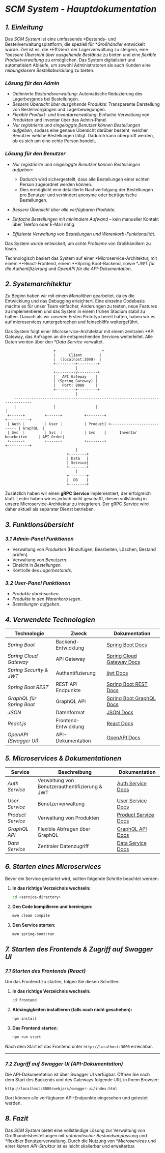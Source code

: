 # *SCM System - Hauptdokumentation*

## *1. Einleitung*

Das *SCM System* ist eine umfassende *Bestands- und Bestellverwaltungsplattform, die speziell für **Großhändler* entwickelt wurde. Ziel ist es, die *Effizienz der Lagerverwaltung zu steigern, eine **bessere Übersicht über ausgehende Bestände* zu bieten und eine *flexible Produktverwaltung* zu ermöglichen. Das System digitalisiert und automatisiert Abläufe, um sowohl Administratoren als auch Kunden eine *reibungslosere Bestellabwicklung* zu bieten.

### *Lösung für den Admin*
- *Optimierte Bestandsverwaltung*: Automatische Reduzierung des Lagerbestands bei Bestellungen.
- *Bessere Übersicht über ausgehende Produkte*: Transparente Darstellung von Bestellvorgängen und Lagerbewegungen.
- *Flexible Produkt- und Inventarverwaltung*: Einfache Verwaltung von Produkten und Inventar über das Admin-Panel.
- *Nur registrierte und eingeloggte Benutzer können Bestellungen aufgeben*, sodass eine genaue Übersicht darüber besteht, welcher Benutzer welche Bestellungen tätigt. Dadurch kann überprüft werden, ob es sich um eine echte Person handelt.

### *Lösung für den Benutzer*
- *Nur registrierte und eingeloggte Benutzer können Bestellungen aufgeben:*
  - Dadurch wird sichergestellt, dass alle Bestellungen einer echten Person zugeordnet werden können.
  - Dies ermöglicht eine detaillierte Nachverfolgung der Bestellungen pro Benutzer und verhindert anonyme oder betrügerische Bestellungen.
  
- *Bessere Übersicht über alle verfügbaren Produkte*.
- *Einfache Bestellungen mit minimalem Aufwand* – kein manueller Kontakt über Telefon oder E-Mail nötig.
- *Effiziente Verwaltung von Bestellungen und Warenkorb-Funktionalität*.

Das System wurde entwickelt, um *echte Probleme* von Großhändlern zu lösen.

Technologisch basiert das System auf einer *Microservice-Architektur, mit einem **React-Frontend, einem **Spring Boot-Backend, sowie **JWT für die Authentifizierung* und *OpenAPI für die API-Dokumentation*.

## *2. Systemarchitektur*

Zu Beginn haben wir mit einem *Monolithen* gearbeitet, da es die Entwicklung und das Debugging erleichtert. Eine einzelne Codebasis machte es für unser Team einfacher, Änderungen zu testen, neue Features zu implementieren und das System in einem frühen Stadium stabil zu halten. Danach als wir unseren Ersten Prototyp bereit hatten, haben wir es auf microservices runtergebrochen und feinschliffe weitergeführt.

Das System folgt einer Microservice-Architektur mit einem zentralen *API Gateway, das Anfragen an die entsprechenden Services weiterleitet. Alle Daten werden über den **Data Service* verwaltet.

```text
                      +---------------------+
                      |      Client        |
                      |  (localhost:3000)  |
                      +---------+---------+
                                |
                      +---------v---------+
                      |   API Gateway    |
                      | (Spring Gateway) |
                      |   Port: 8080     |
                      +---------+---------+
                                |
    ------------------------------------------------------------------------------
    |                 |                  |                                       |
 +------+         +------+          +--------+                              +----------+
 | Auth |         | User |          | Product| <--------------------------- | GraphQL  |
 | Svc  |         | Svc  |          | Svc    |      Inventar bearbeiten     | API Order|
 +------+         +------+          +--------+                              +----------+
                                |
                            +--------+
                            | Data   |
                            | Service|
                            +--------+
                                |
                            +--------+
                            |  DB    |
                            +--------+
```

Zusätzlich haben wir einen **gRPC Service** implementiert, der erfolgreich läuft. Leider haben wir es jedoch nicht geschafft, diesen vollständig in unsere Microservice-Architektur zu integrieren. Der gRPC Service wird daher aktuell als separater Dienst betrieben.

## *3. Funktionsübersicht*

### *3.1 Admin-Panel Funktionen*
- Verwaltung von *Produkten* (Hinzufügen, Bearbeiten, Löschen, Bestand prüfen).
- Verwaltung von *Benutzern*.
- Einsicht in *Bestellungen*.
- Kontrolle des *Lagerbestands*.

### *3.2 User-Panel Funktionen*
- *Produkte durchsuchen*.
- *Produkte in den Warenkorb legen*.
- *Bestellungen aufgeben*.

## *4. Verwendete Technologien*

| Technologie | Zweck | Dokumentation |
|------------|--------|---------------|
| *Spring Boot* | Backend-Entwicklung | [Spring Boot Docs](https://spring.io/projects/spring-boot) |
| *Spring Cloud Gateway* | API Gateway | [Spring Cloud Gateway Docs](https://spring.io/projects/spring-cloud-gateway) |
| *Spring Security & JWT* | Authentifizierung | [jjwt Docs](https://github.com/jwtk/jjwt) |
| *Spring Boot REST* | REST API Endpunkte | [Spring Boot REST Docs](https://spring.io/guides/gs/rest-service/) |
| *GraphQL für Spring Boot* | GraphQL API | [Spring Boot GraphQL Docs](https://www.graphql-java.com/documentation/spring-boot) |
| *JSON* | Datenformat | [JSON Docs](https://www.json.org/json-en.html) |
| *React.js* | Frontend-Entwicklung | [React Docs](https://reactjs.org/) |
| *OpenAPI (Swagger UI)* | API-Dokumentation | [OpenAPI Docs](https://swagger.io/specification/) |

## *5. Microservices & Dokumentationen*

| Service | Beschreibung | Dokumentation |
|---------|-------------|---------------|
| *Auth Service* | Verwaltung von Benutzerauthentifizierung & JWT | [Auth Service Docs](https://github.com/WebApps-WiSe-24/webapp-power-rangers/blob/main/auth/Docs.md) |
| *User Service* | Benutzerverwaltung | [User Service Docs](https://github.com/WebApps-WiSe-24/webapp-power-rangers/blob/main/users/docs.md) |
| *Product Service* | Verwaltung von Produkten | [Product Service Docs](https://github.com/example/product-docs) |
| *GraphQL API* | Flexible Abfragen über GraphQL | [GraphQL API Docs](https://github.com/WebApps-WiSe-24/webapp-power-rangers/blob/main/graphql/docs.md) |
| *Data Service* | Zentraler Datenzugriff | [Data Service Docs](https://github.com/WebApps-WiSe-24/webapp-power-rangers/blob/main/dataservice/docs.md) |

## *6. Starten eines Microservices*

Bevor ein Service gestartet wird, sollten folgende Schritte beachtet werden:

1. **In das richtige Verzeichnis wechseln:**
   ```bash
   cd <service-directory>
   ```

2. **Den Code kompilieren und bereinigen:**
   ```bash
   mvn clean compile
   ```

3. **Den Service starten:**
   ```bash
   mvn spring-boot:run
   ```

## *7. Starten des Frontends & Zugriff auf Swagger UI*

### *7.1 Starten des Frontends (React)*
Um das Frontend zu starten, folgen Sie diesen Schritten:

1. **In das richtige Verzeichnis wechseln:**
   ```bash
   cd frontend
   ```

2. **Abhängigkeiten installieren (falls noch nicht geschehen):**
   ```bash
   npm install
   ```

3. **Das Frontend starten:**
   ```bash
   npm run start
   ```

Nach dem Start ist das Frontend unter `http://localhost:3000` erreichbar.

---

### *7.2 Zugriff auf Swagger UI (API-Dokumentation)*
Die API-Dokumentation ist über Swagger UI verfügbar. Öffnen Sie nach dem Start des Backends und des Gateways folgende URL in Ihrem Browser:

```
http://localhost:8080/webjars/swagger-ui/index.html
```

Dort können alle verfügbaren API-Endpunkte eingesehen und getestet werden.

## *8. Fazit*

Das *SCM System* bietet eine vollständige Lösung zur Verwaltung von Großhandelsbestellungen mit *automatischer Bestandsanpassung* und *flexibler Benutzerverwaltung. Durch die Nutzung von **Microservices* und einer *klaren API-Struktur* ist es leicht skalierbar und erweiterbar.

